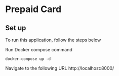 # Prepaid Card

## Set up
To run this application, follow the steps below

Run Docker compose command

```shell
docker-compose up -d
```

Navigate to the following URL
http://localhost:8000/

